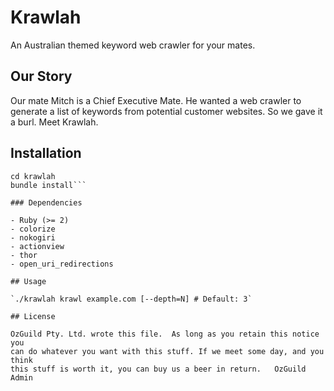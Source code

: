 # Krawlah
An Australian themed keyword web crawler for your mates.

## Our Story

Our mate Mitch is a Chief Executive Mate. He wanted a web crawler to generate a list of keywords from potential customer websites. So we gave it a burl. Meet Krawlah.

## Installation

```git clone https://github.com/OzGuild/krawlah
cd krawlah
bundle install```

### Dependencies

- Ruby (>= 2)
- colorize
- nokogiri
- actionview
- thor
- open_uri_redirections

## Usage

`./krawlah krawl example.com [--depth=N] # Default: 3`

## License

OzGuild Pty. Ltd. wrote this file.  As long as you retain this notice you
can do whatever you want with this stuff. If we meet some day, and you think
this stuff is worth it, you can buy us a beer in return.   OzGuild Admin
